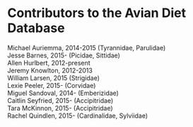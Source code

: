 Contributors to the Avian Diet Database
=======================================

Michael Auriemma, 2014-2015  (Tyrannidae, Parulidae)  
Jesse Barnes, 2015-  (Picidae, Sittidae)  
Allen Hurlbert, 2012-present  
Jeremy Knowlton, 2012-2013  
William Larsen, 2015 (Strigidae)  
Lexie Peeler, 2015-  (Corvidae)  
Miguel Sandoval, 2014-  (Emberizidae)  
Caitlin Seyfried, 2015-  (Accipitridae)  
Tara McKinnon, 2015- (Accipitridae)  
Rachel Quindlen, 2015- (Cardinalidae, Sylviidae)  
